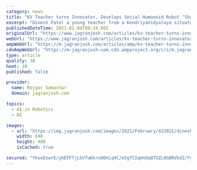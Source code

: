 ```yaml
---
category: news
title: "KV Teacher turns Innovator, Develops Social Humanoid Robot ‘Shalu’ that can speak 9 Indian, 36 Foreign Languages"
excerpt: "Dinesh Patel a young teacher from a KendriyaVidyalaya situated in the IIT Bombay campus has created a fully operational Social Humanoid Robot named"
publishedDateTime: 2021-02-04T09:34:00Z
originalUrl: "https://www.jagranjosh.com/articles/kv-teacher-turns-innovator-develops-social-humanoid-robot-shalu-that-can-speak-9-indian-36-foreign-languages-1612431262-1"
webUrl: "https://www.jagranjosh.com/articles/kv-teacher-turns-innovator-develops-social-humanoid-robot-shalu-that-can-speak-9-indian-36-foreign-languages-1612431262-1"
ampWebUrl: "https://m.jagranjosh.com/articles/amp/kv-teacher-turns-innovator-develops-social-humanoid-robot-shalu-that-can-speak-9-indian-36-foreign-languages-1612431262-1"
cdnAmpWebUrl: "https://m-jagranjosh-com.cdn.ampproject.org/c/s/m.jagranjosh.com/articles/amp/kv-teacher-turns-innovator-develops-social-humanoid-robot-shalu-that-can-speak-9-indian-36-foreign-languages-1612431262-1"
type: article
quality: 38
heat: 38
published: false

provider:
  name: Rojgar Samachar
  domain: jagranjosh.com

topics:
  - AI in Robotics
  - AI

images:
  - url: "https://img.jagranjosh.com/images/2021/February/422021/dinesh-patel-humanoid-robot-shalu-1.jpg"
    width: 640
    height: 480
    isCached: true

secured: "YhseDzwrE/ybEFFTjLbVfwKkruOOnLq4C/e5gTCIqHnDq8TUZL0GBRVkdZ/YyVNXwC91Zc1WyoJdWjNgaCslHosNsq+DD01Qah7w48+9CsphBxIiSvuh5NUE5grOgGAUdP/Iq3UmgzUNdaRiV6mP79w/hsJX5skiu3EpBiFQ2ZCTMENlHJz/yJ8b8vKDyzMA+xggsaathjoP2LS6S9nlEdJsgU2bMsK0aBOxha/33Pkf/MuHjiU96XlzB5FAtJwFchT2X8J7v01dbKsTJFALSEqmadpouvOzPujL7iwsAe7L8ZM3+aTioZhqGLXE5zi0XL1R9GLPJAGllLKp3MT9i1Thr+fotwoo0fXcljiWiz8=;Q7rSdUT+c59hyO7Oz+nWiA=="
---
```


